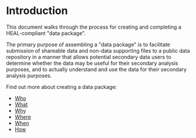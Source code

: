 # Introduction
This document walks through the process for creating and completing a HEAL-compliant "data package". 

The primary purpose of assembling a "data package" is to facilitate submission of shareable data and non-data supporting files to a public data repository in a manner that allows potential secondary data users to determine whether the data may be useful for their secondary analysis purposes, and to actually understand and use the data for their secondary analysis purposes. 

Find out more about creating a data package: 

* [Who](intro/who.md) 
* [What](intro/what.md) 
* [Why](intro/why.md)
* [Where](intro/where.md)
* [When](intro/when.md)
* [How](intro/how.md)